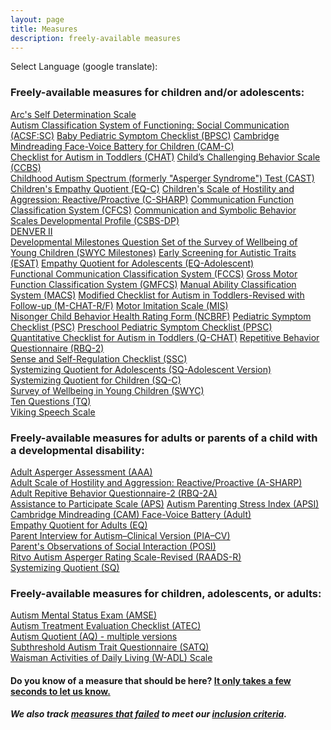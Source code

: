 ```yaml
---
layout: page
title: Measures
description: freely-available measures
---
```

Select Language (google translate):  

<div id="google_translate_element"></div><script type="text/javascript">
function googleTranslateElementInit() {
  new google.translate.TranslateElement({pageLanguage: 'en', layout: google.translate.TranslateElement.InlineLayout.SIMPLE, gaTrack: true, gaId: 'UA-64320648-1'}, 'google_translate_element');
}
</script><script type="text/javascript" src="//translate.google.com/translate_a/element.js?cb=googleTranslateElementInit"></script>  


### Freely-available measures for children and/or adolescents:

[Arc's Self Determination Scale](http://disabilitymeasures.org/Arc-Self-Deter)                                                            
[Autism Classification System of Functioning: Social Communication (ACSF:SC)](http://disabilitymeasures.org/acsf-sc) 
[Baby Pediatric Symptom Checklist (BPSC)](http://disabilitymeasures.org/BPSC/) 
[Cambridge Mindreading Face-Voice Battery for Children (CAM-C)](http://disabilitymeasures.org/CAM-C/)   
[Checklist for Autism in Toddlers (CHAT)](http://disabilitymeasures.org/CHAT)
[Child’s Challenging Behavior Scale (CCBS)](http://disabilitymeasures.org/ccbs)  
[Childhood Autism Spectrum (formerly "Asperger Syndrome") Test (CAST)](http://disabilitymeasures.org/cast)
[Children's Empathy Quotient (EQ-C)](http://disabilitymeasures.org/EQC) 
[Children's Scale of Hostility and Aggression: Reactive/Proactive (C-SHARP)](http://disabilitymeasures.org/c-sharp)
[Communication Function Classification System (CFCS)](http://disabilitymeasures.org/cfcs)
[Communication and Symbolic Behavior Scales Developmental Profile (CSBS-DP)](http://disabilitymeasures.org/csbs-dp)  
[DENVER II](http://disabilitymeasures.org/denverii)  
[Developmental Milestones Question Set of the Survey of Wellbeing of Young Children (SWYC Milestones)](http://disabilitymeasures.org/SWYC-Milestones) 
[Early Screening for Autistic Traits (ESAT)](http://disabilitymeasures.org/ESAT)
[Empathy Quotient for Adolescents (EQ-Adolescent)](http://disabilitymeasures.org/EQ-Adol)  
[Functional Communication Classification System (FCCS)](http://disabilitymeasures.org/fccs) 
[Gross Motor Function Classification System (GMFCS)](http://disabilitymeasures.org/gmfcs)
[Manual Ability Classification System (MACS)](http://disabilitymeasures.org/macs/) 
[Modified Checklist for Autism in Toddlers-Revised with Follow-up (M-CHAT-R/F)](http://disabilitymeasures.org/m-chat)
[Motor Imitation Scale (MIS)](http://disabilitymeasures.org/mis)   
[Nisonger Child Behavior Health Rating Form (NCBRF)](http://disabilitymeasures.org/ncbrf)
[Pediatric Symptom Checklist (PSC)](http://disabilitymeasures.org/PSC/) 
[Preschool Pediatric Symptom Checklist (PPSC)](http://disabilitymeasures.org/PPSC/)  
[Quantitative Checklist for Autism in Toddlers (Q-CHAT)](http://disabilitymeasures.org/qchat)
[Repetitive Behavior Questionnaire (RBQ-2)](http://disabilitymeasures.org/RBQ-2)  
[Sense and Self-Regulation Checklist (SSC)](http://disabilitymeasures.org/ssc)  
[Systemizing Quotient for Adolescents (SQ-Adolescent Version)](http://disabilitymeasures.org/SQAdolescent)    
[Systemizing Quotient for Children (SQ-C)](http://disabilitymeasures.org/SQChild)   
[Survey of Wellbeing in Young Children (SWYC)](http://disabilitymeasures.org/SWYC)  
[Ten Questions (TQ)](http://disabilitymeasures.org/tenquestions)                                                                           
[Viking Speech Scale](http://disabilitymeasures.org/viking) 

### Freely-available measures for adults or parents of a child with a developmental disability:

[Adult Asperger Assessment (AAA)](http://disabilitymeasures.org/aaa)                                                                      
[Adult Scale of Hostility and Aggression: Reactive/Proactive (A-SHARP)](http://disabilitymeasures.org/a-sharp)                            
[Adult Repitive Behavior Questionnaire-2 (RBQ-2A)](http://disabilitymeasures.org/RBQ-2A)                                                  
[Assistance to Participate Scale (APS)](http://disabilitymeasures.org/aps)                                                               [Autism Parenting Stress Index (APSI)](http://disabilitymeasures.org/apsi)                                                                 
[Cambridge Mindreading (CAM) Face-Voice Battery (Adult)](http://disabilitymeasures.org/CAM-Adult/)                                              
[Empathy Quotient for Adults (EQ)](http://disabilitymeasures.org/EQ-Adult)                                                                
[Parent Interview for Autism–Clinical Version (PIA–CV)](http://disabilitymeasures.org/pia-cv)                                             
[Parent's Observations of Social Interaction (POSI)](http://disabilitymeasures.org/POSI/)                                                     
[Ritvo Autism Asperger Rating Scale-Revised (RAADS-R)](http://disabilitymeasures.org/raads-r)                                             
[Systemizing Quotient (SQ)](http://disabilitymeasures.org/SQ-Adult) 

### Freely-available measures for children, adolescents, or adults:  
[Autism Mental Status Exam (AMSE)](http://disabilitymeasures.org/amse)    
[Autism Treatment Evaluation Checklist (ATEC)](http://disabilitymeasures.org/atec)   
[Autism Quotient (AQ) - multiple versions](http://disabilitymeasures.org/aq)  
[Subthreshold Autism Trait Questionnaire (SATQ)](http://disabilitymeasures.org/SATQ/)     
[Waisman Activities of Daily Living (W-ADL) Scale](http://disabilitymeasures.org/w-adl)

#### Do you know of a measure that should be here? [It only takes a few seconds to let us know.](http://disabilitymeasures.org/contribute)

##### We also track [measures that failed](http://disabilitymeasures.org/pages/donotqualify.html) to meet our [inclusion criteria](http://disabilitymeasures.org/criteria).


